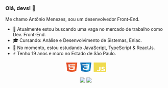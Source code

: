 ### Olá, devs! 👋

Me chamo Antônio Menezes, sou um desenvolvedor Front-End.

- 🔭 Atualmente estou buscando uma vaga no mercado de trabalho como Dev. Front-End.
- 🎓 Cursando: Análise e Desenvolvimento de Sistemas, Eniac.
- 🌱 No momento, estou estudando JavaScript, TypeScript & ReactJs.
- ⚡ Tenho 19 anos e moro no Estado de São Paulo.

<div align="center">
  <img align="center" alt="icone-HTML" height="30" width="40" src="https://raw.githubusercontent.com/devicons/devicon/master/icons/html5/html5-original.svg">
  <img align="center" alt="icone-CSS" height="30" width="40" src="https://raw.githubusercontent.com/devicons/devicon/master/icons/css3/css3-original.svg">
  <img align="center" alt="icone-Js" height="30" width="40" src="https://raw.githubusercontent.com/devicons/devicon/master/icons/javascript/javascript-plain.svg">
  <br><br>
 </div>

 

<div align="center">
 
<img height="180em" src="https://github-readme-stats.vercel.app/api?username=antoniomenezes14&show_icons=true&hide_border=true&count_private=true&include_all_commits=true&theme=tokyonight" />

<img height="180em" src="https://github-readme-stats.vercel.app/api/top-langs/?username=antoniomenezes14&exclude_repo=KNN-Image-Classification&show_icons=true&hide_border=true&layout=compact&langs_count=8&theme=tokyonight"/>

</div>
